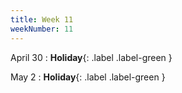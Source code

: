 ```yaml
---
title: Week 11
weekNumber: 11
---
```


April 30
: **Holiday**{: .label .label-green }

May 2
: **Holiday**{: .label .label-green }
